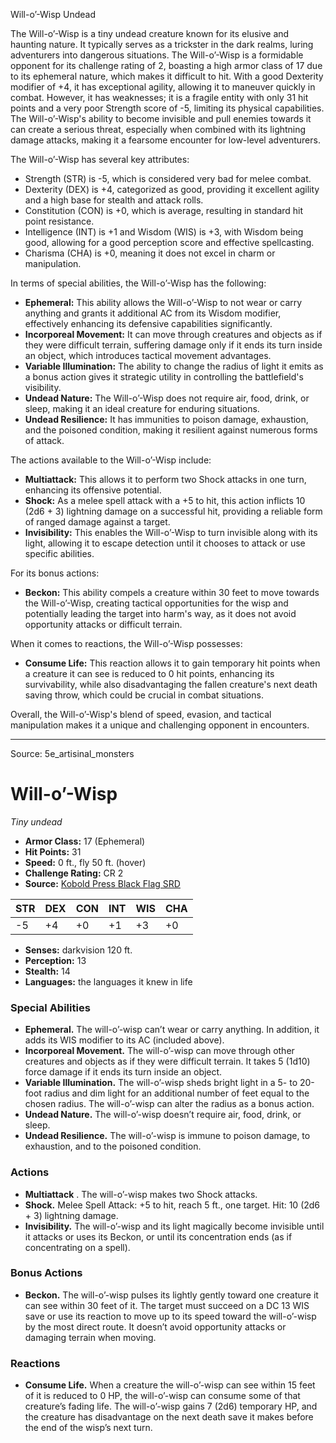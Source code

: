 <MonsterName/>Will-o’-Wisp</MonsterName>
<CreatureType/>Undead</CreatureType>

<summary>The Will-o’-Wisp is a tiny undead creature known for its elusive and haunting nature. It typically serves as a trickster in the dark realms, luring adventurers into dangerous situations. The Will-o’-Wisp is a formidable opponent for its challenge rating of 2, boasting a high armor class of 17 due to its ephemeral nature, which makes it difficult to hit. With a good Dexterity modifier of +4, it has exceptional agility, allowing it to maneuver quickly in combat. However, it has weaknesses; it is a fragile entity with only 31 hit points and a very poor Strength score of -5, limiting its physical capabilities. The Will-o’-Wisp's ability to become invisible and pull enemies towards it can create a serious threat, especially when combined with its lightning damage attacks, making it a fearsome encounter for low-level adventurers.</summary>

<detail>

The Will-o’-Wisp has several key attributes: 
- Strength (STR) is -5, which is considered very bad for melee combat.
- Dexterity (DEX) is +4, categorized as good, providing it excellent agility and a high base for stealth and attack rolls.
- Constitution (CON) is +0, which is average, resulting in standard hit point resistance.
- Intelligence (INT) is +1 and Wisdom (WIS) is +3, with Wisdom being good, allowing for a good perception score and effective spellcasting.
- Charisma (CHA) is +0, meaning it does not excel in charm or manipulation.

In terms of special abilities, the Will-o’-Wisp has the following:
- **Ephemeral:** This ability allows the Will-o’-Wisp to not wear or carry anything and grants it additional AC from its Wisdom modifier, effectively enhancing its defensive capabilities significantly.
- **Incorporeal Movement:** It can move through creatures and objects as if they were difficult terrain, suffering damage only if it ends its turn inside an object, which introduces tactical movement advantages.
- **Variable Illumination:** The ability to change the radius of light it emits as a bonus action gives it strategic utility in controlling the battlefield's visibility.
- **Undead Nature:** The Will-o’-Wisp does not require air, food, drink, or sleep, making it an ideal creature for enduring situations.
- **Undead Resilience:** It has immunities to poison damage, exhaustion, and the poisoned condition, making it resilient against numerous forms of attack.

The actions available to the Will-o’-Wisp include:
- **Multiattack:** This allows it to perform two Shock attacks in one turn, enhancing its offensive potential.
- **Shock:** As a melee spell attack with a +5 to hit, this action inflicts 10 (2d6 + 3) lightning damage on a successful hit, providing a reliable form of ranged damage against a target.
- **Invisibility:** This enables the Will-o’-Wisp to turn invisible along with its light, allowing it to escape detection until it chooses to attack or use specific abilities.

For its bonus actions:
- **Beckon:** This ability compels a creature within 30 feet to move towards the Will-o’-Wisp, creating tactical opportunities for the wisp and potentially leading the target into harm's way, as it does not avoid opportunity attacks or difficult terrain.

When it comes to reactions, the Will-o’-Wisp possesses:
- **Consume Life:** This reaction allows it to gain temporary hit points when a creature it can see is reduced to 0 hit points, enhancing its survivability, while also disadvantaging the fallen creature's next death saving throw, which could be crucial in combat situations.

Overall, the Will-o’-Wisp's blend of speed, evasion, and tactical manipulation makes it a unique and challenging opponent in encounters.</detail>



---

Source: 5e_artisinal_monsters

# Will-o’-Wisp

*Tiny undead*

- **Armor Class:** 17 (Ephemeral)
- **Hit Points:** 31
- **Speed:** 0 ft., fly 50 ft. (hover)
- **Challenge Rating:** CR 2
- **Source:** [Kobold Press Black Flag SRD](https://koboldpress.com/black-flag-roleplaying/)

| STR | DEX | CON | INT | WIS | CHA |
| --- | --- | --- | --- | --- | --- |
| -5 | +4 | +0 | +1 | +3 | +0 |

- **Senses:** darkvision 120 ft.
- **Perception:** 13
- **Stealth:** 14
- **Languages:** the languages it knew in life

### Special Abilities

- **Ephemeral.** The will-o’-wisp can’t wear or carry anything. In addition, it adds its WIS modifier to its AC (included above).
- **Incorporeal Movement.** The will-o’-wisp can move through other creatures and objects as if they were difficult terrain. It takes 5 (1d10) force damage if it ends its turn inside an object.
- **Variable Illumination.** The will-o’-wisp sheds bright light in a 5- to 20-foot radius and dim light for an additional number of feet equal to the chosen radius. The will-o’-wisp can alter the radius as a bonus action.
- **Undead Nature.** The will-o’-wisp doesn’t require air, food, drink, or sleep.
- **Undead Resilience.** The will-o’-wisp is immune to poison damage, to exhaustion, and to the poisoned condition.

### Actions

- **Multiattack** . The will-o’-wisp makes two Shock attacks.
- **Shock.** Melee Spell Attack: +5 to hit, reach 5 ft., one target. Hit: 10 (2d6 + 3) lightning damage.
- **Invisibility.** The will-o’-wisp and its light magically become invisible until it attacks or uses its Beckon, or until its concentration ends (as if concentrating on a spell).

### Bonus Actions

- **Beckon.** The will-o’-wisp pulses its lightly gently toward one creature it can see within 30 feet of it. The target must succeed on a DC 13 WIS save or use its reaction to move up to its speed toward the will-o’-wisp by the most direct route. It doesn’t avoid opportunity attacks or damaging terrain when moving.

### Reactions

- **Consume Life.** When a creature the will-o’-wisp can see within 15 feet of it is reduced to 0 HP, the will-o’-wisp can consume some of that creature’s fading life. The will-o’-wisp gains 7 (2d6) temporary HP, and the creature has disadvantage on the next death save it makes before the end of the wisp’s next turn.



